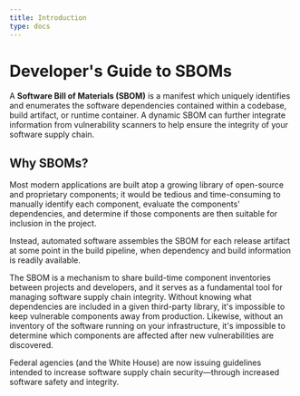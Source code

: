 ```yaml
---
title: Introduction
type: docs
---
```


# Developer's Guide to SBOMs

A **Software Bill of Materials (SBOM)** is a manifest which uniquely identifies and enumerates the software dependencies contained within a codebase, build artifact, or runtime container. A dynamic SBOM can further integrate information from vulnerability scanners to help ensure the integrity of your software supply chain.

## Why SBOMs?

Most modern applications are built atop a growing library of open-source and proprietary components; it would be tedious and time-consuming to manually identify each component, evaluate the components' dependencies, and determine if those components are then suitable for inclusion in the project.

Instead, automated software assembles the SBOM for each release artifact at some point in the build pipeline, when dependency and build information is readily available.

The SBOM is a mechanism to share build-time component inventories between projects and developers, and it serves as a fundamental tool for managing software supply chain integrity. Without knowing what dependencies are included in a given third-party library, it's impossible to keep vulnerable components away from production. Likewise, without an inventory of the software running on your infrastructure, it's impossible to determine which components are affected after new vulnerabilities are discovered.

Federal agencies (and the White House) are now issuing guidelines intended to increase software supply chain security—through increased software safety and integrity.
